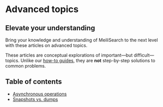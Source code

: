 # Advanced topics

## Elevate your understanding

Bring your knowledge and understanding of MeiliSearch to the next level with these articles on advanced topics.

These articles are conceptual explorations of important—but difficult—topics. Unlike our [how-to guides](/create/how_to), they are **not** step-by-step solutions to common problems.

## Table of contents

- [Asynchronous operations](/learn/advanced/asynchronous_operations.md)
- [Snapshots vs. dumps](/learn/advanced/snapshots_vs_dumps.md)
